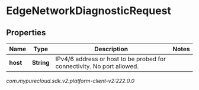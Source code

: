 # EdgeNetworkDiagnosticRequest


## Properties

| Name | Type | Description | Notes |
| ------------ | ------------- | ------------- | ------------- |
| **host** | **String** | IPv4/6 address or host to be probed for connectivity. No port allowed. |  |




_com.mypurecloud.sdk.v2:platform-client-v2:222.0.0_
